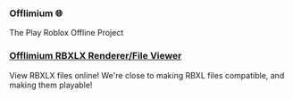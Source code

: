 ### Offlimium 🌐
The Play Roblox Offline Project
### [Offlimium RBXLX Renderer/File Viewer](https://github.com/Offlimium/RBXLX-File-Viewer)
View RBXLX files online! We're close to making RBXL files compatible, and making them playable!
